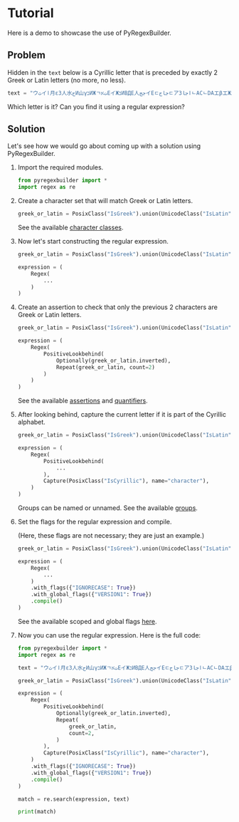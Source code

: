 # Tutorial

Here is a demo to showcase the use of PyRegexBuilder.

## Problem

Hidden in the `text` below is a Cyrillic letter that is preceded by exactly 2 Greek or Latin letters (no more, no less).

```python
text = "ウثイا月εЗ人水جИ山γבИЖㄱتאEイЖבИBДE人ججイEㄷجاجㄷアЗاجاㄴACㄴDAエβエЖאג月水水ㄹجAㅁDبエα山הبتウИג月Aاイب山αثㄴاИδㄹ水ア人ㄹتεדβE山ㄴבㅁEאЙエㄷ山אباγجウㄹثㅁEЗИ日山イ日ثاㄷβBAㅁЖ水ㅁ山日水ㅁ人Иオבㄴγב月ت月اβアהγبβㄱبИㄱبオتㅁエ水αEتㄷAアדㄱبדDדㄱエㄹ水ثД山ㄱباイβاイ水δㄹЗㄹ月γB山ЗAアイαEИبДجЖεتИγㅁאاオㄷDЙアEεイㄹAثЖדD日山日δδDИCب月ЗבαتγウЖדبج日גBبהイㄱㅁ月月月ЖجBㄱגエבДجבㄱㅁㄱ人"
```

Which letter is it? Can you find it using a regular expression?

## Solution

Let's see how we would go about coming up with a solution using PyRegexBuilder.

1. Import the required modules.

    ```python
    from pyregexbuilder import *
    import regex as re
    ```

2. Create a character set that will match Greek or Latin letters.

    ```python
    greek_or_latin = PosixClass("IsGreek").union(UnicodeClass("IsLatin"))
    ```

    See the available [character classes](api-reference/character-classes.md).

3. Now let's start constructing the regular expression.

    ```python
    greek_or_latin = PosixClass("IsGreek").union(UnicodeClass("IsLatin"))

    expression = (
        Regex(
            ...
        )
    )
    ```

4. Create an assertion to check that only the previous 2 characters are Greek or Latin letters.

    ```python
    greek_or_latin = PosixClass("IsGreek").union(UnicodeClass("IsLatin"))

    expression = (
        Regex(
            PositiveLookbehind(
                Optionally(greek_or_latin.inverted),
                Repeat(greek_or_latin, count=2)
            )
        )
    )
    ```

    See the available [assertions](api-reference/assertions.md) and [quantifiers](api-reference/quantifiers.md).

5. After looking behind, capture the current letter if it is part of the Cyrillic alphabet.

    ```python
    greek_or_latin = PosixClass("IsGreek").union(UnicodeClass("IsLatin"))

    expression = (
        Regex(
            PositiveLookbehind(
                ...
            ),
            Capture(PosixClass("IsCyrillic"), name="character"),
        )
    )
    ```

    Groups can be named or unnamed. See the available [groups](api-reference/groups.md).

6. Set the flags for the regular expression and compile.

    (Here, these flags are not necessary; they are just an example.)

    ```python
    greek_or_latin = PosixClass("IsGreek").union(UnicodeClass("IsLatin"))

    expression = (
        Regex(
            ...
        )
        .with_flags({"IGNORECASE": True})
        .with_global_flags({"VERSION1": True})
        .compile()
    )
    ```

    See the available scoped and global flags [here](api-reference/common.md).

7. Now you can use the regular expression. Here is the full code:

    ```python
    from pyregexbuilder import *
    import regex as re

    text = "ウثイا月εЗ人水جИ山γבИЖㄱتאEイЖבИBДE人ججイEㄷجاجㄷアЗاجاㄴACㄴDAエβエЖאג月水水ㄹجAㅁDبエα山הبتウИג月Aاイب山αثㄴاИδㄹ水ア人ㄹتεדβE山ㄴבㅁEאЙエㄷ山אباγجウㄹثㅁEЗИ日山イ日ثاㄷβBAㅁЖ水ㅁ山日水ㅁ人Иオבㄴγב月ت月اβアהγبβㄱبИㄱبオتㅁエ水αEتㄷAアדㄱبדDדㄱエㄹ水ثД山ㄱباイβاイ水δㄹЗㄹ月γB山ЗAアイαEИبДجЖεتИγㅁאاオㄷDЙアEεイㄹAثЖדD日山日δδDИCب月ЗבαتγウЖדبج日גBبהイㄱㅁ月月月ЖجBㄱגエבДجבㄱㅁㄱ人"

    greek_or_latin = PosixClass("IsGreek").union(UnicodeClass("IsLatin"))

    expression = (
        Regex(
            PositiveLookbehind(
                Optionally(greek_or_latin.inverted),
                Repeat(
                    greek_or_latin,
                    count=2,
                )
            ),
            Capture(PosixClass("IsCyrillic"), name="character"),
        )
        .with_flags({"IGNORECASE": True})
        .with_global_flags({"VERSION1": True})
        .compile()
    )

    match = re.search(expression, text)

    print(match)
    ```
